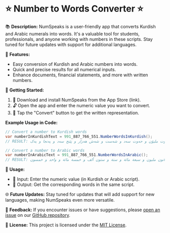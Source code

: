 
# ⭐ Number to Words Converter ⭐

📚 **Description:**
NumSpeaks is a user-friendly app that converts Kurdish and Arabic numerals into words. It's a valuable tool for students, professionals, and anyone working with numbers in these scripts. Stay tuned for future updates with support for additional languages.

🚀 **Features:**
- Easy conversion of Kurdish and Arabic numbers into words.
- Quick and precise results for all numerical inputs.
- Enhance documents, financial statements, and more with written numbers.

🎯 **Getting Started:**
1. 📲 Download and install NumSpeaks from the App Store (link).
2. 🔓 Open the app and enter the numeric value you want to convert.
3. 🔄 Tap the "Convert" button to get the written representation.

**Example Usage in Code:**

```csharp
// Convert a number to Kurdish words
var numberInKurdishText = 991_887_766_551.NumberWordsInKurdish();
// RESULT: نۆ سەد و نۆوەت و یەک ملیار و هەشت سەد و هەشتا و حەوت ملیۆن و حەوت سەد و شەست و شەش هەزار و پێنج سەد و پەنجا و یەک

// Convert a number to Arabic words
var numberInArabicText = 991_887_766_551.NumberWordsInArabic();
// RESULT: تسعة مائة و واحد و تسعون مليار و ثمانية مائة و سبعة و ثمانون مليون و سبعة مائة و ستة و ستون ألف و خمسة مائة و واحد و خمسون
```


🔧 **Usage:**
- 📝 Input: Enter the numeric value (in Kurdish or Arabic script).
- 📖 Output: Get the corresponding words in the same script.

🌐 **Future Updates:**
Stay tuned for updates that will add support for new languages, making NumSpeaks even more versatile.

📣 **Feedback:**
If you encounter issues or have suggestions, please [open an issue](https://github.com/karwanessmat/NumberToKurdishWords/issues) on our [GitHub repository](https://github.com/karwanessmat/NumberToKurdishWords).

📄 **License:**
This project is licensed under the [MIT License](LICENSE).

